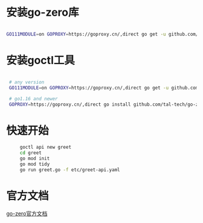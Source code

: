 # 安装go-zero库
```bash

GO111MODULE=on GOPROXY=https://goproxy.cn/,direct go get -u github.com/tal-tech/go-zero

```


# 安装goctl工具
```bash

 # any version 
 GO111MODULE=on GOPROXY=https://goproxy.cn/,direct go get -u github.com/tal-tech/go-zero/tools/goctl
   
 # go1.16 and newer   
 GOPROXY=https://goproxy.cn/,direct go install github.com/tal-tech/go-zero/tools/goctl@latest

```

# 快速开始

```bash
     goctl api new greet
     cd greet
     go mod init
     go mod tidy
     go run greet.go -f etc/greet-api.yaml
```

# 官方文档

[go-zero官方文档](https://go-zero.dev/cn/)